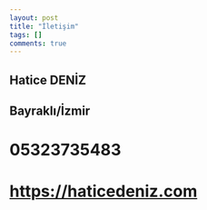 ```yaml
---
layout: post
title: "İletişim"
tags: []
comments: true
---
```



## Hatice DENİZ 
## Bayraklı/İzmir
# 05323735483
# https://haticedeniz.com
